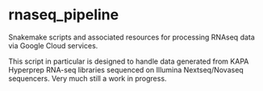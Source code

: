 # rnaseq_pipeline

Snakemake scripts and associated resources for processing RNAseq data via Google Cloud services.

This script in particular is designed to handle data generated from KAPA Hyperprep RNA-seq libraries sequenced on Illumina Nextseq/Novaseq sequencers.  Very much still a work in progress.
